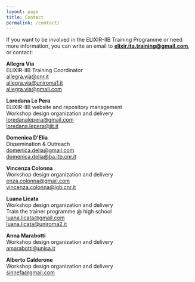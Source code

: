 ```yaml
---
layout: page
title: Contact
permalink: /contact/
---
```


If you want to be involved in the ELIXIR-IIB Training Programme or need more information, you can write an email to **<elixir.ita.training@gmail.com>**, or contact:

**Allegra Via**<br>
ELIXIR-IIB Training Coordinator<br> 
<allegra.via@cnr.it><br>
<allegra.via@uniroma1.it><br> 
<allegra.via@gmail.com>

**Loredana Le Pera**<br>
ELIXIR-IIB website and repository management<br>
Workshop design organization and delivery<br>
<loredanalepera@gmail.com><br>
<loredana.lepera@iit.it>

**Domenica D'Elia**<br>
Dissemination & Outreach <br>
<domenica.delia@gmail.com> <br>
<domenica.delia@ba.itb.cnr.it>

**Vincenza Colonna**<br>
Workshop design organization and delivery <br>
<enza.colonna@gmail.com><br>
<vincenza.colonna@igb.cnr.it>

**Luana Licata**<br>
Workshop design organization and delivery<br>
Train the trainer programme @ high school<br>
<luana.licata@gmail.com><br>
<luana.licata@uniroma2.it>

**Anna Marabotti**<br>
Workshop design organization and delivery<br>
<amarabotti@unisa.it>

**Alberto Calderone**<br>
Workshop design organization and delivery<br>
<sinnefa@gmail.com>
